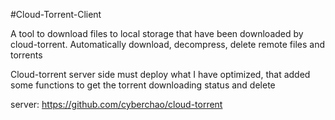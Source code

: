 #Cloud-Torrent-Client

A tool to download files to local storage that have been downloaded by cloud-torrent.
Automatically download, decompress, delete remote files and torrents

Cloud-torrent server side must deploy what I have optimized, that added some functions to get the torrent downloading status and delete

server: https://github.com/cyberchao/cloud-torrent